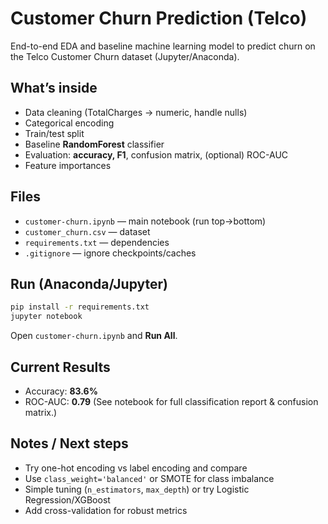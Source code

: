 # Customer Churn Prediction (Telco)

End-to-end EDA and baseline machine learning model to predict churn on the Telco Customer Churn dataset (Jupyter/Anaconda).

## What’s inside
- Data cleaning (TotalCharges → numeric, handle nulls)
- Categorical encoding
- Train/test split
- Baseline **RandomForest** classifier
- Evaluation: **accuracy, F1**, confusion matrix, (optional) ROC-AUC
- Feature importances

## Files
- `customer-churn.ipynb` — main notebook (run top→bottom)
- `customer_churn.csv` — dataset
- `requirements.txt` — dependencies
- `.gitignore` — ignore checkpoints/caches

## Run (Anaconda/Jupyter)
```bash
pip install -r requirements.txt
jupyter notebook
```
Open `customer-churn.ipynb` and **Run All**.

## Current Results
- Accuracy: **83.6%**
- ROC-AUC: **0.79**
(See notebook for full classification report & confusion matrix.)

## Notes / Next steps
- Try one-hot encoding vs label encoding and compare
- Use `class_weight='balanced'` or SMOTE for class imbalance
- Simple tuning (`n_estimators`, `max_depth`) or try Logistic Regression/XGBoost
- Add cross-validation for robust metrics
